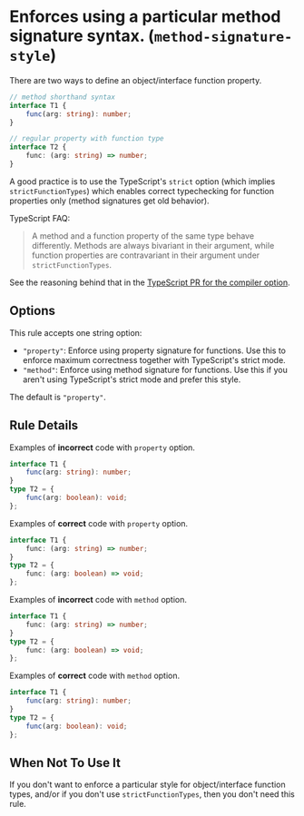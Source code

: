 # Enforces using a particular method signature syntax. (`method-signature-style`)

There are two ways to define an object/interface function property.

```ts
// method shorthand syntax
interface T1 {
    func(arg: string): number;
}

// regular property with function type
interface T2 {
    func: (arg: string) => number;
}
```

A good practice is to use the TypeScript's `strict` option (which implies `strictFunctionTypes`) which enables correct typechecking for function properties only (method signatures get old behavior).

TypeScript FAQ:

> A method and a function property of the same type behave differently.
> Methods are always bivariant in their argument, while function properties are contravariant in their argument under `strictFunctionTypes`.

See the reasoning behind that in the [TypeScript PR for the compiler option](https://github.com/microsoft/TypeScript/pull/18654).

## Options

This rule accepts one string option:

-   `"property"`: Enforce using property signature for functions. Use this to enforce maximum correctness together with TypeScript's strict mode.
-   `"method"`: Enforce using method signature for functions. Use this if you aren't using TypeScript's strict mode and prefer this style.

The default is `"property"`.

## Rule Details

Examples of **incorrect** code with `property` option.

```ts
interface T1 {
    func(arg: string): number;
}
type T2 = {
    func(arg: boolean): void;
};
```

Examples of **correct** code with `property` option.

```ts
interface T1 {
    func: (arg: string) => number;
}
type T2 = {
    func: (arg: boolean) => void;
};
```

Examples of **incorrect** code with `method` option.

```ts
interface T1 {
    func: (arg: string) => number;
}
type T2 = {
    func: (arg: boolean) => void;
};
```

Examples of **correct** code with `method` option.

```ts
interface T1 {
    func(arg: string): number;
}
type T2 = {
    func(arg: boolean): void;
};
```

## When Not To Use It

If you don't want to enforce a particular style for object/interface function types, and/or if you don't use `strictFunctionTypes`, then you don't need this rule.
